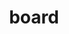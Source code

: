 ---
title: board
members:
- name: Thomas J. Iannotti
  slug: thomas-iannotti
  image: ../images/board/thomas-iannotti.jpg 
  title: Chairman of the Board of Directors
  bio: Thomas J. Iannotti was elected Chairman of the Board of Directors of Applied Materials in March 2017. He previously served as Senior Vice President and General Manager, Enterprise Services, for Hewlett-Packard Company, a technology solutions provider to consumers, businesses and institutions globally, from February 2009 until his retirement in October 2011. From 2002 to January 2009, Mr. Iannotti held various executive positions at Hewlett-Packard, including Senior Vice President and Managing Director, Enterprise Business Group, Americas. From 1978 to 2002, Mr. Iannotti worked at Digital Equipment Corporation, a vendor of computer systems and software, and at Compaq Computer Corporation, a supplier of personal computing systems, after its acquisition of Digital Equipment Corporation. Mr. Iannotti currently serves as a member of the board of directors of Atento S.A. Mr. Iannotti joined the Applied Materials board of directors in 2005.
- name: Gary E. Dickerson
  slug: gary-dickerson
  image: ../images/board/gary-dickerson.jpg 
  title: President and Chief Executive Officer
  bio: >
    Gary Dickerson was named president of Applied Materials, Inc. in June 2012 and appointed chief executive officer and a member of the board of directors in September 2013. Applied Materials is the leader in materials engineering solutions used to produce virtually every new chip and advanced display in the world.
    |
    Mr. Dickerson is a long-time industry leader with more than 35 years of semiconductor experience and a strong track record of delivering profitable growth and gaining market share while achieving recognition for outstanding customer satisfaction.
    |
    For each of the past three years, Mr. Dickerson has been named one of the "World’s Best CEOs"  by Barron’s for delivering solid performance and a compelling growth strategy. He also ranked among Forbes’ list of “America’s Most Innovative Leaders”  for 2019 and Harvard Business Review’s "Best-Performing CEOs in the World"  for 2018. He currently serves on the board of directors of the U.S.-China Business Council.
    |
    Prior to Applied Materials, he was CEO of Varian Semiconductor Equipment Associates, Inc. for seven years, until its acquisition by Applied Materials in 2011, and spent 18 years at KLA-Tencor Corporation where he held a variety of operations and product development roles before serving as president and chief operating officer. He began his semiconductor career in manufacturing and engineering management at General Motors’ Delco Electronics Division and AT&T Technologies.
    |
    Mr. Dickerson holds a bachelor of science degree in engineering management from the University of Missouri, Rolla, and an MBA degree from the University of Missouri, Kansas City.

- name: Judy Bruner
  slug: judy-bruner
  image: ../images/board/judy-bruner.jpg 
  title: Executive Vice President, Administration and Chief Financial Officer, SanDisk Corporation (retired)
  bio: >
    Judy Bruner served as Executive Vice President, Administration and Chief Financial Officer of SanDisk Corporation, a supplier of flash storage products, from June 2004 until its acquisition by Western Digital in May 2016. Previously, she was Senior Vice President and Chief Financial Officer of Palm, Inc., a provider of handheld computing and communications solutions, from September 1999 until June 2004. Prior to Palm, Inc., Ms. Bruner held financial management positions at 3Com Corporation, Ridge Computers and Hewlett-Packard Company. She currently serves as a member of the boards of directors of Rapid7, Inc., Seagate Technology plc and Varian Medical Systems, Inc. Ms. Bruner is a member of the board of trustees of the Computer History Museum, and previously served as a member of the board of directors of Brocade Communications Systems, Inc. from 2009 until its acquisition in November 2017.

- name: Eric Chen
  slug: eric-chen
  image: ../images/board/eric-chen.jpg 
  title: Partner, SB Investment Advisers (US), Inc.
  bio: >
    Eric Chen has been a Partner of SB Investment Advisers (US), Inc. (“SBIA”), an investment adviser focused on investments in the technology sector, since March 2018. Prior to joining SBIA, Dr. Chen was the Chief Executive Officer and Co-Founder of BaseBit Technologies, Inc., a technology company in Silicon Valley. He served as CEO of BaseBit Technologies since it was founded in October 2015, except from March 2016 until December 2017, when BaseBit was a portfolio company of Team Curis Group, a group of integrated biotechnology and data technology companies and laboratories, during which time Dr. Chen served as CEO of Team Curis Group. From 2008 to 2015, Dr. Chen served as a managing director of Silver Lake, a leading private investment firm focused on technology-enabled and related growth industries. Prior to Silver Lake, Dr. Chen was a senior vice president and served on the executive committee of ASML Holding N.V. He joined ASML following its 2007 acquisition of Brion Technologies, Inc., a company he co-founded in 2002 and served as Chief Executive Officer. Prior to Brion Technologies, Dr. Chen was a senior vice president at J.P. Morgan. He served as a member of the boards of directors of Qihoo 360 Technology Co. Ltd. from 2014 to July 2016 and of Varian Semiconductor Equipment Associates, Inc. (“Varian”) from 2004 until its acquisition by Applied in 2011.
- name: Aart J. de Geus
  slug: aart-de-geus
  image: ../images/board/aart-de-geus.jpg 
  title: Chairman of the Board of Directors Co-Chief Executive Officer, Synopsys, Inc.
  bio: >
    Aart J. de Geus is a co-founder of Synopsys, Inc., a provider of electronic design automation software and related services for semiconductor design companies, and currently serves as its Chairman of the Board of Directors and Co-Chief Executive Officer. Since 1986, Dr. de Geus has held various positions at Synopsys, including President, Senior Vice President of Engineering and Senior Vice President of Marketing, and has served as a member of its board of directors. From 1982 to 1986, Dr. de Geus was employed by the General Electric Company, a global infrastructure, finance and media company, where he was the Manager of the Advanced Computer-Aided Engineering Group. Dr. de Geus joined the Applied Materials board of directors in 2007.

- name: Stephen R. Forrest
  slug: stephen-forrest
  image: ../images/board/stephen-forrest.jpg 
  title: Professor of Electrical Engineering & Computer Science, Physics, and Materials Science & Engineering, University of Michigan
  bio: >
    Stephen R. Forrest holds faculty appointments as Professor of Electrical Engineering and Computer Science, as Professor of Physics, and as Professor of Materials Science and Engineering at the University of Michigan, and leads the University’s Optoelectronics Components and Materials Group. From January 2006 to December 2013, Dr. Forrest also served as Vice President for Research at the University of Michigan. From 1992 to 2005, Dr. Forrest served in a number of positions at Princeton University, including Chair of the Electrical Engineering Department, Director of the Center for Photonics and Optoelectronic Materials, and director of the National Center for Integrated Photonic Technology. Prior to Princeton, Dr. Forrest was a faculty member of the Electrical Engineering and Materials Science Departments at the University of Southern California. Dr. Forrest joined the Applied Materials board of directors in 2008.

- name: Alexander A. Karsner
  slug: alexander-karsner
  image: ../images/board/alex-karsner.jpg 
  title: Executive Chairman Elemental Labs
  bio: >
    Alexander A. Karsner has served as Executive Chairman of Elemental Labs, an organization that pursues systems-based solutions to promote a sustainable future and equitably empower communities, since July 2019. He was Managing Partner of Emerson Collective, an investment platform funding non-profit, philanthropic and for-profit portfolios advancing education, immigration, the environment and other social justice initiatives, from 2016 to July 2019. Mr. Karsner has been Founder and CEO of Manifest Energy Inc., an energy technology development and investment firm, since July 2009, and has served as its Executive Chairman since January 2013. From March 2006 to August 2008, he served as Assistant Secretary for Energy Efficiency and Renewable Energy at the U.S. Department of Energy. From August 2002 to March 2006, Mr. Karsner was Founder and Managing Director of Enercorp, a private company involved in international project development, management and financing of energy infrastructure. Mr. Karsner has also worked with Tondu Energy Systems of Texas, Wartsila Power Development of Finland and other multi-national energy firms and developers. He is also Senior Strategist at X, part of Alphabet Inc., and a Precourt Energy Scholar at Stanford University's School of Civil and Environmental Engineering, and serves on Advisory Boards of MIT Medialab, Sandia National Laboratory and The Polsky Center for Entrepreneurship at the University of Chicago's Booth School of Business. Mr. Karsner served as a member of the board of directors of Codexis, Inc. from 2009 to 2014. Mr. Karsner joined the Applied Materials board of directors in 2008.

- name: Adrianna C. Ma
  slug: adrianna-ma
  image: ../images/board/adrianna-ma.jpg 
  title: Managing Partner Haleakala Holdings LLC
  bio: >
    Adrianna C. Ma has served as Managing Partner of Haleakala Holdings LLC, her personal investment firm, since July 2019. From 2015 to June 2019, she was a Managing Partner at the Fremont Group, a private investment company where she was responsible for a portfolio of funds, including its investment strategy, asset allocation, manager selection and risk management. From 2005 to 2015, Ms. Ma served as a Managing Director at General Atlantic LLC, a global growth equity firm, where she invested in and served on the boards of directors of technology-enabled growth companies around the world. Prior to joining General Atlantic, Ms. Ma worked at Morgan Stanley & Co. Incorporated as an investment banker in the Mergers, Acquisitions and Restructuring Department. Ms. Ma currently serves as a member of the board of directors of Jagged Peak Energy Inc. She previously served as a member of the board of directors of C&J Energy Services, Inc. from 2013 to 2015. Ms. Ma joined the Applied Materials board of directors in 2015.
- name: Yvonne McGill
  slug: yvonne-mcgill
  image: ../images/board/yvonne-mcgill.jpg 
  title: Chief Financial Officer Senior Vice President, Infrastructure Solutions Group and Global Financial Planning and Analysis Dell Technologies
  bio: >
    Yvonne McGill has been Chief Financial Officer and Senior Vice President, Infrastructure Solutions Group since March 2018 and Senior Vice President, Global Financial Planning and Analysis since August 2015 at Dell Technologies. Ms. McGill served in various other finance leadership roles since joining Dell in 1997. Prior to Dell, Ms. McGill worked at ManTech International Corporation and Price Waterhouse. She is a Certified Public Accountant (inactive).

- name: Scott A. McGregor
  slug: scott-mcgregor
  image: ../images/board/scott-mcgregor.jpg 
  title: President and Chief Executive Officer, Broadcom Corporation (retired)
  bio: >
    Scott A. McGregor served as President and Chief Executive Officer and as a member of the board of directors of Broadcom Corporation, a world leader in wireless connectivity, broadband, automotive and networking infrastructure, from 2005 until the company was acquired by Avago Technologies Limited in 2016. Mr. McGregor joined Broadcom from Philips Semiconductors (now NXP Semiconductors), where he was President and Chief Executive Officer. He previously served in a range of senior management positions at Santa Cruz Operation Inc., Digital Equipment Corporation (now part of HP), Xerox PARC and Microsoft, where he was the architect and development team leader for Windows 1.0. Mr. McGregor currently serves as a member of the board of directors of Equifax Inc. (since October 2017). He previously served as a member of the boards of directors of Ingram Micro Inc. and Xactly Corporation.

- name: Dennis D. Powell
  slug: dennis-powell
  image: ../images/board/dennis-powell.jpg 
  title: Executive Vice President Chief Financial Officer, Cisco Systems, Inc. (retired)
  bio: >
    Dennis D. Powell served as an Executive Advisor at Cisco Systems, Inc., a provider of networking products and services, from February 2008 to September 2010. He served as Cisco’s Chief Financial Officer from May 2003 to February 2008 and, in addition, served as an Executive Vice President from 2007 to 2008 and a Senior Vice President from 2003 to 2007. After joining Cisco in 1997, Mr. Powell also served as Senior Vice President, Corporate Finance and Vice President, Corporate Controller. Before joining Cisco, Mr. Powell worked for 26 years at Coopers & Lybrand LLP, an accounting firm, where he was last a senior partner. Mr. Powell served as a member of the board of directors of VMware, Inc. from 2007 to 2015 and currently serves as a member of the board of directors of Intuit, Inc. Mr. Powell joined the Applied Materials board of directors in 2007.
---